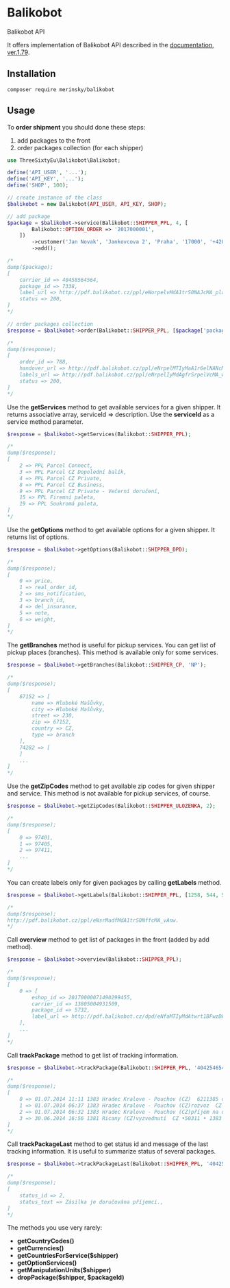 # Balikobot
Balikobot API

It offers implementation of Balikobot API described in the [documentation, ver.1.79](http://www.balikobot.cz/dokumentace/Balikobot-dokumentace-API.pdf).

Installation
------------
```console
composer require merinsky/balikobot
```

Usage
-----
To **order shipment** you should done these steps:
1. add packages to the front
2. order packages collection (for each shipper)
```php
use ThreeSixtyEu\Balikobot\Balikobot;

define('API_USER', '...');
define('API_KEY', '...');
define('SHOP', 100);

// create instance of the class
$balikobot = new Balikobot(API_USER, API_KEY, SHOP);

// add package
$package = $balikobot->service(Balikobot::SHIPPER_PPL, 4, [
        Balikobot::OPTION_ORDER => '2017000001',
    ])
        ->customer('Jan Novak', 'Jankovcova 2', 'Praha', '17000', '+420773145254', 'jan.novak@email.cz')
        ->add();

/*
dump($package);
[ 
    carrier_id => 40458564564,
    package_id => 7338,
    label_url => http://pdf.balikobot.cz/ppl/eNorpelvMdA1trS0NAJcMA_plao.,
    status => 200,
]
*/

// order packages collection
$response = $balikobot->order(Balikobot::SHIPPER_PPL, [$package['package_id'], ...]);

/*
dump($response);
[
    order_id => 788,
    handover_url => http://pdf.balikobot.cz/ppl/eNrpelMTIyMaA1r6elNANcMA_xAn4.,
    labels_url => http://pdf.balikobot.cz/ppl/eNrpelIyMdAgfrSrpelVcMA_wAn0.,
    status => 200,
]
*/
```

Use the **getServices** method to get available services for a given shipper. It returns associative array, serviceId => description. Use the **serviceId** as a service method parameter.
```php
$response = $balikobot->getServices(Balikobot::SHIPPER_PPL);

/*
dump($response);
[
    2 => PPL Parcel Connect,
    3 => PPL Parcel CZ Dopolední balík,
    4 => PPL Parcel CZ Private,
    8 => PPL Parcel CZ Business,
    9 => PPL Parcel CZ Private - Večerní doručení,
    15 => PPL Firemní paleta,
    19 => PPL Soukromá paleta,
]
*/
```

Use the **getOptions** method to get available options for a given shipper. It returns list of options.
```php
$response = $balikobot->getOptions(Balikobot::SHIPPER_DPD);

/*
dump($response);
[
    0 => price,
    1 => real_order_id,
    2 => sms_notification,
    3 => branch_id,
    4 => del_insurance,
    5 => note,
    6 => weight,
]
*/
```

The **getBranches** method is useful for pickup services. You can get list of pickup places (branches). This method is available only for some services.
```php
$response = $balikobot->getBranches(Balikobot::SHIPPER_CP, 'NP');

/*
dump($response);
[
    67152 => [
        name => Hluboké Mašůvky,
        city => Hluboké Mašůvky,
        street => 230,
        zip => 67152,
        country => CZ,
        type => branch
    ],
    74282 => [
    ]
    ...
]
*/
```

Use the **getZipCodes** method to get available zip codes for given shipper and service. This method is not available for pickup services, of course.
```php
$response = $balikobot->getZipCodes(Balikobot::SHIPPER_ULOZENKA, 2);

/*
dump($response);
[
    0 => 97401,
    1 => 97405,
    2 => 97411,
    ...
]
*/
```

You can create labels only for given packages by calling **getLabels** method.
```php
$response = $balikobot->getLabels(Balikobot::SHIPPER_PPL, [1258, 544, 5454, ...]);

/*
dump($response);
http://pdf.balikobot.cz/ppl/eNsrMadfMdA1trS0NffcMA_vAnw.
*/
```

Call **overview** method to get list of packages in the front (added by add method).
```php
$response = $balikobot->overview(Balikobot::SHIPPER_PPL);

/*
dump($response);
[
    0 => [
        eshop_id => 20170000071490299455,
        carrier_id => 13805004931509,
        package_id => 5732,
        label_url => http://pdf.balikobot.cz/dpd/eNfaMTIyMdAtwrt1BFwzDWECQA..,
    ],     
    ...
]
*/
```

Call **trackPackage** method to get list of tracking information.
```php
$response = $balikobot->trackPackage(Balikobot::SHIPPER_PPL, '40425465434');

/*
dump($response);
[
    0 => 01.07.2014 11:11 1383 Hradec Kralove - Pouchov (CZ)  6211385 doručeno : BALIKOBOT  CZ •50311 • 1383 351 327,
    1 => 01.07.2014 06:37 1383 Hradec Kralove - Pouchov (CZ)rozvoz  CZ •50311 • 1383 351 327,
    2 => 01.07.2014 06:32 1383 Hradec Kralove - Pouchov (CZ)příjem na depo  CZ •50311 • 1383 64 327,
    3 => 30.06.2014 16:56 1381 Ricany (CZ)vyzvednutí  CZ •50311 • 1383 686 327,
]
*/
```

Call **trackPackageLast** method to get status id and message of the last tracking information. It is useful to summarize status of several packages.
```php
$response = $balikobot->trackPackageLast(Balikobot::SHIPPER_PPL, '40425465434');

/*
dump($response);
[
    status_id => 2,
    status_text => Zásilka je doručována příjemci.,
]
*/
```

The methods you use very rarely:
- **getCountryCodes()**
- **getCurrencies()**
- **getCountriesForService($shipper)**
- **getOptionServices()**
- **getManipulationUnits($shipper)**
- **dropPackage($shipper, $packageId)**




